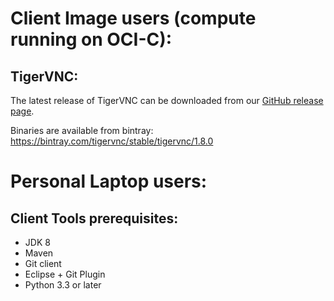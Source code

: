 # Client Image users (compute running on OCI-C):
## TigerVNC:

The latest release of TigerVNC can be downloaded from our [GitHub release page](https://github.com/TigerVNC/tigervnc/releases).

Binaries are available from bintray: https://bintray.com/tigervnc/stable/tigervnc/1.8.0

# Personal Laptop users:
## Client Tools prerequisites:

- JDK 8
- Maven 
- Git client
- Eclipse + Git Plugin
- Python 3.3 or later
